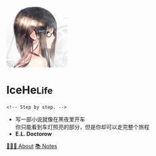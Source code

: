 <!-- Reference : https://docsify.js.org/#/cover -->

<img src="docsify/avatar-400.png" alt="avatar"  width="160px" style="border-radius: 12px; overflow: hidden"/>

# IceHe<small>Life</small>

```
<!-- Step by step. -->
```

<!-- Shorten warm-up time. -->

<!-- Do things that matter. -->

<!-- Do one thing at a time. -->

<!-- Keep walking. -->

<!-- 靡不有初 鲜克有终 -->

<!-- Better me -->

<!-- You're free to be free. -->

<!-- Relax -->

<!-- Sleep early. -->

<!-- Later equals never. -->

<!-- Done is better than perfect. -->

<!-- - Wiki：Never memorize something that you can look up. -->
<!-- - **Albert Einstein** -->

-   写一部小说就像在黑夜里开车<br/>你只能看到车灯照亮的部分，但是你却可以走完整个旅程
-   **E.L. Doctorow**

<!-- <span class="token comment">[# 京 ICP 备 18038982 号 #](https://beian.miit.gov.cn/)</span> -->

[🧑🏻‍💻 About](/life/bio.md) [📚 Notes](/README)

<!-- 🎯 -->
<!-- [🧑🏻‍💻 About](/life/bio.md) [📚 Library](/README) -->
<!-- [🏄 Weibo](https://weibo.com/icedes) -->
<!-- [💻 GitHub](https://github.com/IceHe) -->
<!-- [📚 Library](/README) -->

<!-- <a href="https://weibo.com/icedes" target="_blank" rel="noopener">🏄 Weibo</a><a href="#/README">📚 Library</a> -->
